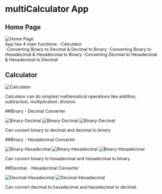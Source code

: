# multiCalculator App
## Home Page
![Home Page](sssss/main.png)  
App has 4 main functions:
  -Calculator </br>
  -Converting Binary to Decimal & Decimal to Binary
  -Converting Binary to Hexadecimal & Hexadecimal to Binary
  -Converting Decimal to Hexadecimal & Hexadecimal to Decimal

## Calculator 
![Calculator](sssss/calculator.png)

Calculator can do simplest mathematical operations like addition, subtraction, multiplication, division.

##Binary - Decimal Converter

![Binary-Decimal](sssss/empty.png) ![Binary-Decimal](sssss/bd.png) ![Binary-Decimal](sssss/db.png) 

Can convert binary to decimal and decimal to binary

##Binary - Hexadecimal Converter 

![Binary-Hexadecimal](sssss/bh.png) ![Binary-Hexadecimal](sssss/hb.png) ![Binary-Hexadecimal](sssss/error.png)

Can convert binary to hexadecimal and hexadecimal to binary

##Decimal - Hexadecimal Converter 

![Decimal-Hexadecimal](sssss/dh.png) ![Decimal-Hexadecimal](sssss/hd.png)

Can convert decimal to hexadecimal and hexadecimal to decimal
